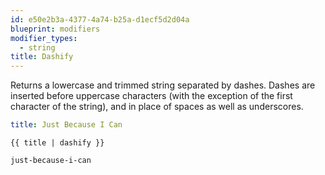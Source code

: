 ```yaml
---
id: e50e2b3a-4377-4a74-b25a-d1ecf5d2d04a
blueprint: modifiers
modifier_types:
  - string
title: Dashify
---
```

Returns a lowercase and trimmed string separated by dashes. Dashes are inserted before uppercase characters (with the exception of the first character of the string), and in place of spaces as well as underscores.

```yaml
title: Just Because I Can
```

```
{{ title | dashify }}
```

```html
just-because-i-can
```


